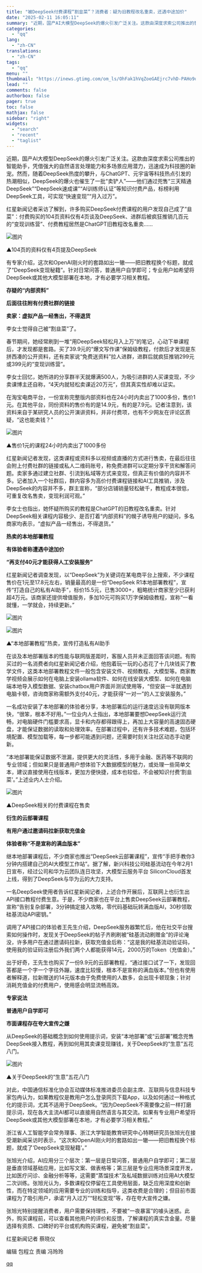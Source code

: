 ```yaml
---
title: "被DeepSeek付费课程“割韭菜”？消费者：疑为旧教程改名重卖，还遇中途加价"
date: "2025-02-11 16:05:11"
summary: "近期，国产AI大模型DeepSeek的爆火引发广泛关注。这款由深度求索公司推出的智能助手，凭借强大的..."
categories:
  - "qq"
lang:
  - "zh-CN"
translations:
  - "zh-CN"
tags:
  - "qq"
menu: ""
thumbnail: "https://inews.gtimg.com/om_ls/OhFak1hVqZoeGAEjrc7vhD-PAHo9o8z7n3SV8ur2ky10kAA_640360/0"
lead: ""
comments: false
authorbox: false
pager: true
toc: false
mathjax: false
sidebar: "right"
widgets:
  - "search"
  - "recent"
  - "taglist"
---
```


近期，国产AI大模型DeepSeek的爆火引发广泛关注。这款由深度求索公司推出的智能助手，凭借强大的自然语言处理能力和多场景应用潜力，迅速成为科技圈的新宠。然而，随着DeepSeek热度的攀升，与ChatGPT、元宇宙等科技热点引发的热潮相似，DeepSeek的爆火也催生了一批“卖铲人”——他们通过兜售“三天精通DeepSeek”“DeepSeek速成课”“AI训练师认证”等知识付费产品，标榜利用DeepSeek工具，可实现“快速变现”“月入过万”。  


红星新闻记者采访了解到，许多购买DeepSeek付费课程的用户发现自己成了“韭菜”：付费购买的104页资料仅有4页谈及DeepSeek、进群后被疯狂推销几百元的“变现训练营”、付费教程居然是ChatGPT旧教程改名重卖......

![图片](https://inews.gtimg.com/om_bt/OWFoYX7NLl3e4F1FnDPzdi4dk-rLl90QjIIqhM1ZqltzoAA/641)

▲104页的资料仅有4页提及DeepSeek

有专家介绍，这次和OpenAI刚火时的套路如出一辙——把旧教程换个标题，就成了“DeepSeek变现秘籍”。针对日常问答，普通用户自学即可；专业用户如希望将DeepSeek或其他大模型部署在本地，才有必要学习相关教程。

**存疑的“内部资料”**

**后面往往附有付费社群的链接**

**卖家：虚拟产品一经售出，不得退货**

李女士觉得自己被“割韭菜”了。

春节期间，她经常刷到一堆“用DeepSeek轻松月入上万”的笔记，心动下单课程后，才发现都是套路。买了39.9元的“爆文写作课”保姆级教程，付款后才发现是东拼西凑的公开资料，还有卖家说“免费送资料”拉人进群，进群后就疯狂推销299元或399元的“变现训练营”。

李女士回忆，她所进的分享群半天就爆满500人，为吸引进群的人买课变现，不少卖课博主还自称，“4天内就轻松卖课近20万元”，但其真实性却难以证实。

在淘宝电商平台，一份宣称完整版内部资料也在24小时内卖出了1000多份，售价1元。在其他平台，同份资料的售价有的是14.9元，有的是7.9元。记者注意到，该资料来自于某研究人员的公开演讲资料，并非付费项，也有不少网友在评论区质疑，“这也能卖钱？”

![图片](https://inews.gtimg.com/om_bt/ORgJPx0vJ3to9-u455EeHjAlN0lrmI9_iHuFBkw4tGE0gAA/641)

▲售价1元的课程24小时内卖出了1000多份

红星新闻记者发现，这类课程或资料多以视频或直播的方式进行售卖，在最后往往会附上付费社群的链接或私人二维码账号，称免费进群可以定期分享干货和解答问题。卖家多通过建立社群、引流到私域等方式来变现，但真正有价值的内容并不多。记者加入一个社群后，群内容多为高价付费课程链接和AI工具推销，涉及DeepSeek的内容并不多，群主宣称，“部分店铺销量轻松破千，教程成本很低，可重复改名售卖，变现利润可观。”

李女士也指出，她怀疑所购买的教程是ChatGPT的旧教程改名重卖。针对DeepSeek相关课程内容极少、是否打着“内部资料”的幌子诱导用户的疑问，多名商家均表示，“虚拟产品一经售出，不得退货。”

**热卖的本地部署教程**

**有体验者称遭遇中途加价**

**“再支付40元才能获得人工安装服务”**

红星新闻记者调查发现，以“DeepSeek”为关键词在某电商平台上搜索，不少课程售价在1元至17.8元左右，销量最高的是一份“DeepSeek R1本地部署教程”，宣传“打造自己的私有AI助手”，标价15.5元，已售3000+，粗略统计商家至少已获利超4万元。该商家还提供增值服务，多加10元可购买1万字保姆级教程，宣称“一看就懂，一学就会，持续更新。”

![图片](https://inews.gtimg.com/om_bt/OOGTRkXBtZl5P55dX5A0B23_KmHj7836nI76fGU0Q-AZUAA/641)

![图片](https://inews.gtimg.com/om_bt/ONJ3rKHdxlRRoNrgSqNwmiTacUymHlqMfISHvVnFbRUogAA/641)

▲“本地部署教程”热卖，宣传打造私有AI助手

在谈及本地部署版本的性能与联网版差距时，客服人员并未正面回答该问题。有购买过的一名消费者向红星新闻记者介绍，他抱着玩一玩的心态花了十几块钱买了教学文件，这类本地部署教程文件一般包含安装文件、视频教程、大模型等。商家教学视频会展示如何在电脑上安装ollama软件、如何在线安装大模型、如何在电脑端本地导入模型数据、安装chatbox用户界面并测试使用等，“但安装一半就遇到电脑卡顿，咨询商家称需额外支付40元，才能获得“一对一”的人工安装服务。”

一名成功安装了本地部署的体验者分享，本地部署后的运行速度远没有联网版本快，“很笨，根本不好用。”一位业内人士指出，本地部署要想DeepSeek运行流畅，对电脑硬件门槛要求高，显卡和内存都得跟得上，再加上大容量的高速固态硬盘，才能保证数据的读取和处理效率。在部署过程中，还有许多技术难题，包括环境配置、模型加载等，每一步都可能遇到问题，还需要时刻关注社区动态手动更新。

“本地部署能保证数据不泄漏，提供更大的灵活性，多用于金融、医药等不联网的专业领域；但如果只是普通用户想体验下大数据模型的魅力，或处理一些简单文本，建议直接使用在线版本，更加方便快捷，成本也较低，不会被知识付费‘割韭菜’。”上述业内人士介绍。

![图片](https://inews.gtimg.com/om_bt/OCuMYfLbj8D2OqJvTEpxZukKa80zMUSVwvHDR1X06DvTUAA/641)

▲DeepSeek相关的付费课程在售卖

**衍生的云部署课程**

**有用户通过邀请码拉新获取充值金**

**体验者称“不是宣称的满血版本”**

继本地部署课程后，不少商家也推出“DeepSeek云部署课程”，宣传“手把手教你3分钟内搭建自己的AI大模型工作站”。据了解，新兴科技公司硅基流动在今年2月1日宣布，经过公司和华为云团队连日攻坚，大模型云服务平台 SiliconCloud首发上线，得到了DeepSeek与华为云的大力支持。

一名DeepSeek使用者告诉红星新闻记者，上述合作开展后，互联网上也衍生出API接口教程付费生意。于是，不少商家也在平台上售卖DeepSeek云部署教程，宣称“告别复杂部署，3分钟搞定接入攻略，零代码基础玩转满血版AI，30秒领取硅基流动API密钥。”

调用了API接口的体验者王先生介绍，DeepSeek服务器繁忙后，他在社交平台搜索如何操作时，发现关于DeepSeek的帖子齐刷刷被“硅基流动刷赠金”的评论淹没，许多用户在通过邀请码拉新，获取充值金后称：“这是我的硅基流动验证码，使用我的验证码注册后外我们两个人都能获得14元，2000万的Token（充值金）。”

出于好奇，王先生也购买了一份9.9元的云部署教程，“通过接口试了一下，发现回答都是一个字一个字往外蹦，速度比较慢，根本不是宣称的满血版本。”但也有使用者解释道，拉新赠送的14元版本由于免费使用的人数多，会出现卡顿现象；针对消耗充值金的付费用户，使用感会明显流畅高效。

**专家说法**

**普通用户自学即可**  


**市面课程存在夸大宣传之嫌**

从DeepSeek的基础概念到如何使用提示词，安装“本地部署”或“云部署”概念兜售DeepSeek接入教程，再到如何用其卖课变现赚钱，关于DeepSeek的“生意”五花八门。

![图片](https://inews.gtimg.com/om_bt/OVuN88EKwLj5fxDkG__GMWHNILbf3__zvaEji_LRjtQMUAA/641)

▲关于DeepSeek的“生意”五花八门

对此，中国通信标准化协会互动媒体标准推进委员会副主席、互联网与信息科技专家包冉认为，如果教程仅是教用户怎么登录网页下载App，以及如何通过一种格式化的提示词，尤其不适用于DeepSeek。“因为DeepSeek不需要像之前一样打磨提示词，现在各大主流AI都可以直接用自然语言与其交流。如果有专业用户希望将DeepSeek或其他大模型部署在本地，才有必要学习相关教程。”

浙江省人工智能学会常务理事、浙江大学智能教育研究中心特聘研究员张旭光在接受潮新闻采访时表示，“这次和OpenAI刚火时的套路如出一辙——把旧教程换个标题，就成了‘DeepSeek变现秘籍’。”

张旭光介绍，AI应用分三个层次：第一层是日常问答，普通用户自学即可；第二层是垂直领域基础应用，比如写文案、做表格等；第三层是专业应用场景深度开发，比如医疗问诊、金融分析等等，这需要“蒸馏技术”及私域数据训练对应用AI大模型二次训练。张旭光认为，多数课程仅停留在工具使用层面，缺乏应用深度和创新性，而在特定领域的应用需要专业的训练和指导，这类收费是合理的；但目前市面课程为了吸引用户，承诺“月入过万”“轻松变现”等，存在夸大宣传之嫌。

张旭光特别提醒消费者，用户需要保持理性，不要被“一夜暴富”的噱头迷惑。此外，购买课程前，可以查看其他用户的评价和反馈，了解课程的真实含金量。尽量选择有资质、口碑好的平台或机构购买课程，避免被“割韭菜”。

红星新闻记者 蔡晓仪

编辑 包程立 责编 冯玲玲

[qq](https://new.qq.com/rain/a/20250211A05TAX00)
